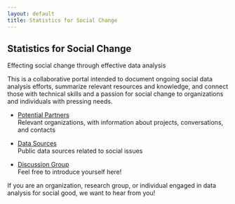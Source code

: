 ```yaml
---
layout: default
title: Statistics for Social Change
---
```

Statistics for Social Change
--------------------------------
<p class="lead">Effecting social change through effective data analysis</p>

This is a collaborative portal intended to document ongoing social data analysis efforts, summarize relevant resources and knowledge, and connect those with technical skills and a passion for social change to organizations and individuals with pressing needs. 

- [Potential Partners](/partners.html)<br>Relevant organizations, with information about projects, conversations, and contacts

- [Data Sources](/data.html)<br>Public data sources related to social issues

- [Discussion Group](https://groups.google.com/forum/#!forum/ds4-social-good)<br>Feel free to introduce yourself here!

If you are an organization, research group, or individual engaged in data analysis for social good, we want to hear from you!
